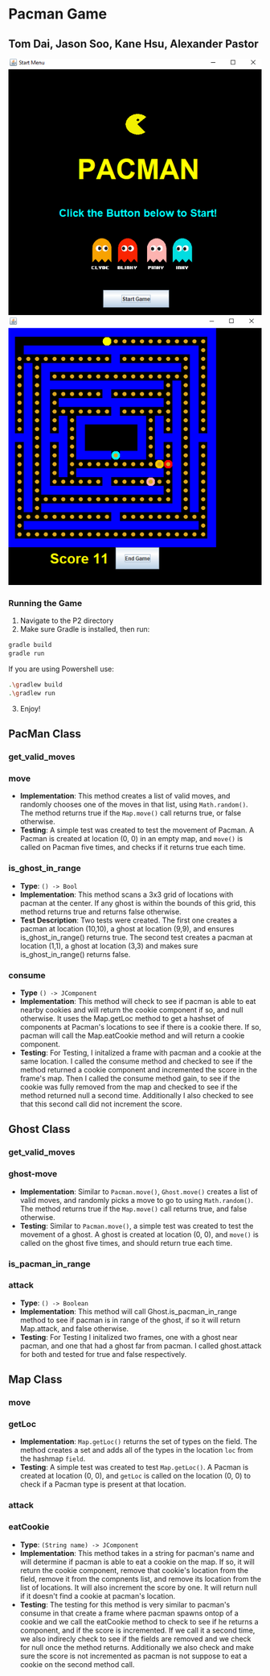 # Pacman Game

## Tom Dai, Jason Soo, Kane Hsu, Alexander Pastor

![alt](./Projects/P2/app/src/main/resources/start.png)
![alt](./Projects/P2/app/src/main/resources/game.png)
### Running the Game
1. Navigate to the P2 directory
2. Make sure Gradle is installed, then run:
```bash
gradle build
gradle run
```

If you are using Powershell use:
```bash
.\gradlew build
.\gradlew run
```
3. Enjoy!

## PacMan Class

### get_valid_moves

### move

- **Implementation**: This method creates a list of valid moves, and randomly chooses one of the moves in that list, using `Math.random()`. The method returns true if the `Map.move()` call returns true, or false otherwise.
- **Testing**: A simple test was created to test the movement of Pacman. A Pacman is created at location (0, 0) in an empty map, and `move()` is called on Pacman five times, and checks if it returns true each time.

### is_ghost_in_range
- **Type**: `() -> Bool`
- **Implementation**: This method scans a 3x3 grid of locations with pacman at the center. If any ghost is within the bounds of this grid, this method returns true and returns false otherwise.
- **Test Description**: Two tests were created. The first one creates a pacman at location (10,10), a ghost at location (9,9), and ensures is_ghost_in_range() returns true. The second test creates a pacman at location (1,1), a ghost at location (3,3) and makes sure is_ghost_in_range() returns false.

### consume
- **Type** `() -> JComponent`
- **Implementation**: This method will check to see if pacman is able to eat nearby cookies and will return the cookie component if so, and null otherwise. It uses the Map.getLoc method to get a hashset of components at Pacman's locations to see if there is a cookie there. If so, pacman will call the Map.eatCookie method and will return a cookie component.
- **Testing**: For Testing, I initalized a frame with pacman and a cookie at the same location. I called the consume method and checked to see if the method returned a cookie component and incremented the score in the frame's map. Then I called the consume method gain, to see if the cookie was fully removed from the map and checked to see if the method returned null a second time. Additionally I also checked to see that this second call did not increment the score. 

## Ghost Class

### get_valid_moves

### ghost-move

- **Implementation**: Similar to `Pacman.move()`, `Ghost.move()` creates a list of valid moves, and randomly picks a move to go to using `Math.random()`. The method returns true if the `Map.move()` call returns true, and false otherwise.
- **Testing**: Similar to `Pacman.move()`, a simple test was created to test the movement of a ghost. A ghost is created at location (0, 0), and `move()` is called on the ghost five times, and should return true each time.

### is_pacman_in_range

### attack
- **Type**: `() -> Boolean` 
- **Implementation**: This method will call Ghost.is_pacman_in_range method to see if pacman is in range of the ghost, if so it will return Map.attack, and false otherwise.
- **Testing**: For Testing I initalized two frames, one with a ghost near pacman, and one that had a ghost far from pacman. I called ghost.attack for both and tested for true and false respectively.

## Map Class

### move

### getLoc
- **Implementation**: `Map.getLoc()` returns the set of types on the field. The method creates a set and adds all of the types in the location `loc` from the hashmap `field`.
- **Testing**: A simple test was created to test `Map.getLoc()`. A Pacman is created at location (0, 0), and `getLoc` is called on the location (0, 0) to check if a Pacman type is present at that location.

### attack

### eatCookie
- **Type**: `(String name) -> JComponent`
- **Implementation**: This method takes in a string for pacman's name and will determine if pacman is able to eat a cookie on the map. If so, it will return the cookie component, remove that cookie's location from the field, remove it from the compnents list, and remove its location from the list of locations. It will also increment the score by one. It will return null if it doesn't find a cookie at pacman's location.
- **Testing**: The testing for this method is very similar to pacman's consume in that create a frame where pacman spawns ontop of a cookie and we call the eatCookie method to check to see if he returns a component, and if the score is incremented. If we call it a second time, we also indirecly check to see if the fields are removed and we check for null once the method returns. Additionally we also check and make sure the score is not incremented as pacman is not suppose to eat a cookie on the second method call.
